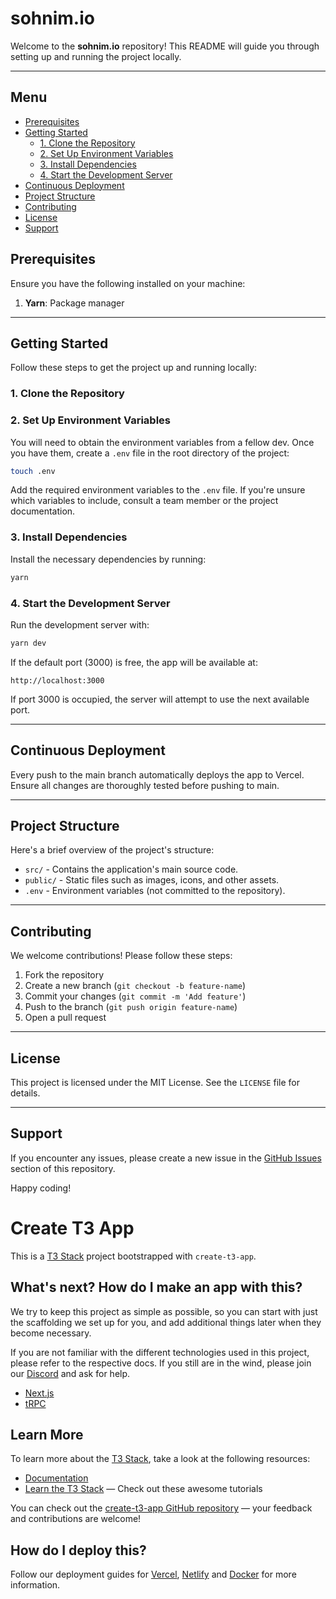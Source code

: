 # sohnim.io

Welcome to the **sohnim.io** repository! This README will guide you through setting up and running the project locally.

---

## Menu

- [Prerequisites](#prerequisites)
- [Getting Started](#getting-started)
  - [1. Clone the Repository](#1-clone-the-repository)
  - [2. Set Up Environment Variables](#2-set-up-environment-variables)
  - [3. Install Dependencies](#3-install-dependencies)
  - [4. Start the Development Server](#4-start-the-development-server)
- [Continuous Deployment](#continuous-deployment)
- [Project Structure](#project-structure)
- [Contributing](#contributing)
- [License](#license)
- [Support](#support)

## Prerequisites

Ensure you have the following installed on your machine:

1. **Yarn**: Package manager

---

## Getting Started

Follow these steps to get the project up and running locally:

### 1. Clone the Repository

### 2. Set Up Environment Variables

You will need to obtain the environment variables from a fellow dev. Once you have them, create a `.env` file in the root directory of the project:

```bash
touch .env
```

Add the required environment variables to the `.env` file. If you're unsure which variables to include, consult a team member or the project documentation.

### 3. Install Dependencies

Install the necessary dependencies by running:

```bash
yarn
```

### 4. Start the Development Server

Run the development server with:

```bash
yarn dev
```

If the default port (3000) is free, the app will be available at:

```
http://localhost:3000
```

If port 3000 is occupied, the server will attempt to use the next available port.

---

## Continuous Deployment

Every push to the main branch automatically deploys the app to Vercel. Ensure all changes are thoroughly tested before pushing to main.

---

## Project Structure

Here's a brief overview of the project's structure:

- `src/` - Contains the application's main source code.
- `public/` - Static files such as images, icons, and other assets.
- `.env` - Environment variables (not committed to the repository).

---

## Contributing

We welcome contributions! Please follow these steps:

1. Fork the repository
2. Create a new branch (`git checkout -b feature-name`)
3. Commit your changes (`git commit -m 'Add feature'`)
4. Push to the branch (`git push origin feature-name`)
5. Open a pull request

---

## License

This project is licensed under the MIT License. See the `LICENSE` file for details.

---

## Support

If you encounter any issues, please create a new issue in the [GitHub Issues](https://github.com/ItayTur/sohnim-io/issues) section of this repository.

Happy coding!

# Create T3 App

This is a [T3 Stack](https://create.t3.gg/) project bootstrapped with `create-t3-app`.

## What's next? How do I make an app with this?

We try to keep this project as simple as possible, so you can start with just the scaffolding we set up for you, and add additional things later when they become necessary.

If you are not familiar with the different technologies used in this project, please refer to the respective docs. If you still are in the wind, please join our [Discord](https://t3.gg/discord) and ask for help.

- [Next.js](https://nextjs.org)
- [tRPC](https://trpc.io)

## Learn More

To learn more about the [T3 Stack](https://create.t3.gg/), take a look at the following resources:

- [Documentation](https://create.t3.gg/)
- [Learn the T3 Stack](https://create.t3.gg/en/faq#what-learning-resources-are-currently-available) — Check out these awesome tutorials

You can check out the [create-t3-app GitHub repository](https://github.com/t3-oss/create-t3-app) — your feedback and contributions are welcome!

## How do I deploy this?

Follow our deployment guides for [Vercel](https://create.t3.gg/en/deployment/vercel), [Netlify](https://create.t3.gg/en/deployment/netlify) and [Docker](https://create.t3.gg/en/deployment/docker) for more information.

